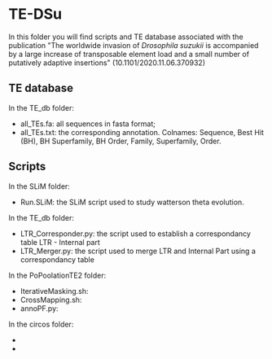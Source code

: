 # TE-DSu

In this folder you will find scripts and TE database associated with the publication "The worldwide invasion of *Drosophila suzukii* is accompanied by a large increase of transposable element load and a small number of putatively adaptive insertions" (10.1101/2020.11.06.370932)

## TE database

In the TE_db folder:

- all_TEs.fa: all sequences in fasta format;
- all_TEs.txt: the corresponding annotation.
Colnames: Sequence, Best Hit (BH), BH Superfamily, BH Order, Family, Superfamily, Order.

## Scripts

In the SLiM folder:

- Run.SLiM: the SLiM script used to study watterson theta evolution.

In the TE_db folder:

- LTR_Corresponder.py: the script used to establish a correspondancy table LTR - Internal part
- LTR_Merger.py: the script used to merge LTR and Internal Part using a correspondancy table

In the PoPoolationTE2 folder:

- IterativeMasking.sh:
- CrossMapping.sh:
- annoPF.py:

In the circos folder:

-
-


